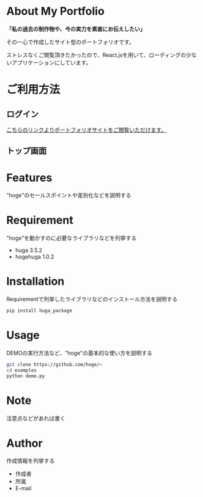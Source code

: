 # About My Portfolio

**「私の過去の制作物や、今の実力を素直にお伝えしたい」**

その一心で作成したサイト型のポートフォリオです。

ストレスなくご閲覧頂きたかったので、React.jsを用いて、ローディングの少ないアプリケーションにしています。


# ご利用方法
## ログイン
[こちらのリンクよりポートフォリオサイトをご閲覧いただけます。](https://portfolio.masaki-log.com/#/)

## トップ画面


# Features

"hoge"のセールスポイントや差別化などを説明する

# Requirement

"hoge"を動かすのに必要なライブラリなどを列挙する

* huga 3.5.2
* hogehuga 1.0.2

# Installation

Requirementで列挙したライブラリなどのインストール方法を説明する

```bash
pip install huga_package
```

# Usage

DEMOの実行方法など、"hoge"の基本的な使い方を説明する

```bash
git clone https://github.com/hoge/~
cd examples
python demo.py
```

# Note

注意点などがあれば書く

# Author

作成情報を列挙する

* 作成者
* 所属
* E-mail
